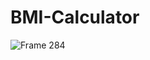 # BMI-Calculator
![Frame 284](https://user-images.githubusercontent.com/61702243/96000349-6afded00-0e54-11eb-9db7-652c8a78f7cb.png)

